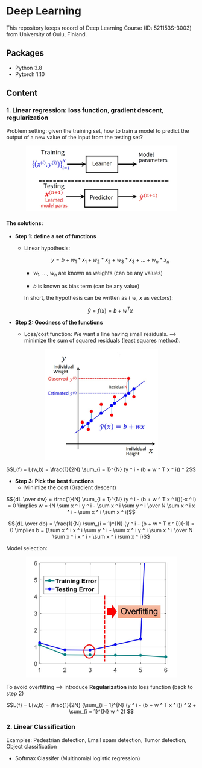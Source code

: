 # Deep Learning

This repository keeps record of Deep Learning Course (ID: 521153S-3003) from University of Oulu, Finland.

## Packages

- Python 3.8
- Pytorch 1.10

## Content

### 1. Linear regression: loss function, gradient descent, regularization

Problem setting: given the training set, how to train a model to predict the output of a new value of the input from the testing set?

<p align="center">
<img src="img/pic.jpg" width="400">
</p>

#### The solutions:

- **Step 1: define a set of functions**
  - Linear hypothesis:
  
      $$y = b + w_1 * x_1 + w_2 * x_2 + w_3 * x_3 + ... + w_n * x_n$$
      
       - $w_1$, ..., $w_n$ are known as weights (can be any values)
      
       - $b$ is known as bias term (can be any value)
      
     In short, the hypothesis can be written as ( $w$, $x$ as vectors):  
     
     $$\hat{y} = f(x) = b +  w ^ T x$$

- **Step 2: Goodness of the functions**
  - Loss/cost function: We want a line having small residuals. --> minimize the sum of squared residuals (least squares method).
  
<p align="center">
<img src="img/loss.jpg" width="300">
</p>
    $$L(f) = L(w,b) = \frac{1}{2N} \sum_{i = 1}^{N} (y ^ i - (b + w ^ T x ^ i)) ^ 2$$
      
- **Step 3: Pick the best functions**
  - Minimize the cost (Gradient descent)
  
$${dL \over dw} = \frac{1}{N} \sum_{i = 1}^{N} (y ^ i - (b + w ^ T x ^ i))(-x ^ i) = 0 \implies w = {N \sum x ^ i y ^ i - \sum x ^ i \sum y ^ i \over N \sum x ^ i x ^ i - \sum x ^ i \sum x ^ i}$$

$${dL \over db} = \frac{1}{N} \sum_{i = 1}^{N} (y ^ i - (b + w ^ T x ^ i))(-1) = 0 \implies b = {\sum x ^ i x ^ i \sum y ^ i - \sum x ^ i y ^ i \sum x ^ i \over N \sum x ^ i x ^ i - \sum x ^ i \sum x ^ i}$$

Model selection: 

<p align="center">
<img src="img/model.jpg" width="400">
</p>

To avoid overfitting $\implies$ introduce **Regularization** into loss function (back to step 2)

$$L(f) = L(w,b) = \frac{1}{2N} (\sum_{i = 1}^{N} (y ^ i - (b + w ^ T x ^ i)) ^ 2 + \sum_{i = 1}^{N} w ^ 2) $$



### 2. Linear Classification 

Examples: Pedestrian detection, Email spam detection, Tumor detection, Object classification
  
- Softmax Classifer (Multinomial logistic regression)
